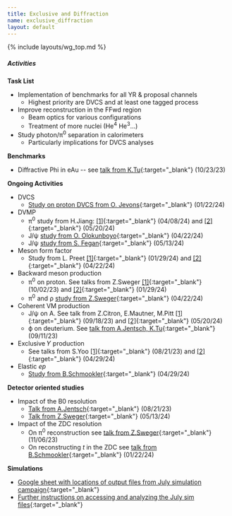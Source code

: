 ```yaml
---
title: Exclusive and Diffraction
name: exclusive_diffraction
layout: default
---
```


{% include layouts/wg_top.md %}

##### Activities

__Task List__
* Implementation of benchmarks for all YR & proposal channels
   * Highest priority are DVCS and at least one tagged process
* Improve reconstruction in the FFwd region
   * Beam optics for various configurations
   * Treatment of more nuclei (He<sup>4</sup> He<sup>3</sup>...)
* Study photon/π<sup>0</sup> separation in calorimeters
   * Particularly implications for DVCS analyses

__Benchmarks__
* Diffractive Phi in eAu -- see [talk from K.Tu](https://indico.bnl.gov/event/20921/){:target="_blank"} (10/23/23)

__Ongoing Activities__
* DVCS
   * [Study on proton DVCS from O. Jevons](https://indico.bnl.gov/event/21561/){:target="_blank"} (01/22/24)
* DVMP
   * π<sup>0</sup> study from H.Jiang: [[1]](https://indico.bnl.gov/event/22937/){:target="_blank"} (04/08/24) and [[2]](https://indico.bnl.gov/event/23345/){:target="_blank"} (05/20/24)
   * J/ψ [study from O. Olokunboyo](https://indico.bnl.gov/event/23069/){:target="_blank"} (04/22/24)
   * J/ψ [study from S. Fegan](https://indico.bnl.gov/event/23350/){:target="_blank"} (05/13/24)
* Meson form factor
   * Study from L. Preet [[1]](https://indico.bnl.gov/event/22074/){:target="_blank"} (01/29/24) and [[2]](https://indico.bnl.gov/event/23069/){:target="_blank"} (04/22/24)
* Backward meson production
   * π<sup>0</sup> on proton. See talks from Z.Sweger [[1]](https://indico.bnl.gov/event/20540/){:target="_blank"} (10/02/23) and [[2]](https://indico.bnl.gov/event/22074/){:target="_blank"} (01/29/24)
   * π<sup>0</sup> and ρ [study from Z.Sweger](https://indico.bnl.gov/event/23069/){:target="_blank"} (04/22/24)
* Coherent VM production
   * J/ψ on A. See talk from Z.Citron, E.Mautner, M.Pitt [[1]](https://indico.bnl.gov/event/20539/){:target="_blank"} (09/18/23) and [[2]](https://indico.bnl.gov/event/23345/){:target="_blank"} (05/20/24)
   * ϕ on deuterium. See [talk from A.Jentsch, K.Tu](https://indico.bnl.gov/event/20312/){:target="_blank"} (09/11/23)
* Exclusive 𝛶 production
   * See talks from S.Yoo [[1]](https://indico.bnl.gov/event/20311/){:target="_blank"} (08/21/23) and [[2]](https://indico.bnl.gov/event/23163/){:target="_blank"} (04/29/24)
* Elastic <em>ep</em>
   * [Study from B.Schmookler](https://indico.bnl.gov/event/23163/){:target="_blank"} (04/29/24)

__Detector oriented studies__
* Impact of the B0 resolution
   * [Talk from A.Jentsch](https://indico.bnl.gov/event/20311/){:target="_blank"} (08/21/23)
   * [Talk from Z.Sweger](https://indico.bnl.gov/event/20935/){:target="_blank"} (05/13/24)
* Impact of the ZDC resolution
   * On π<sup>0</sup> reconstruction see [talk from Z.Sweger](https://indico.bnl.gov/event/20935/){:target="_blank"} (11/06/23)
   * On reconstructing <em>t</em> in the ZDC see [talk from B.Schmookler](https://indico.bnl.gov/event/21561/){:target="_blank"} (01/22/24)

__Simulations__
* [Google sheet with locations of output files from July simulation campaign](https://docs.google.com/spreadsheets/d/1bLA2vD_0i0WO7niqDcIDtV4DOrjF3jxgQHSGLt0OmPQ/edit?usp=sharing){:target="_blank"}
* [Further instructions on accessing and analyzing the July sim files](https://indico.bnl.gov/event/17070/contributions/68171/attachments/43275/72797/Meeting120922.pdf){:target="_blank"}
